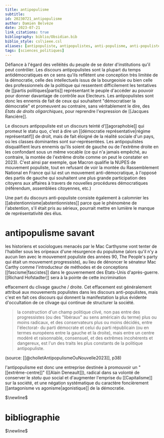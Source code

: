 ```yaml
---
title: antipopulisme
subtitle:
id: 20230721_antipopulisme
author: Damien Belvèze
date: 2023-07-21
link_citations: true
bibliography: biblio/Obsidian.bib
biblio_style: csl\ieee.csl
aliases: [antipopuliste, antipopulistes, anti-populisme, anti-populiste, anti-populistes]
tags: [sciences_politiques]
---
```


Défiance à l'égard des velléités du peuple de se doter d'institutions qu'il peut contrôler.
Les discours antipopulistes sont la plupart du temps antidémocratiques en ce sens qu'ils reflètent une conception très limitée de la démocratie, celle des intellectuels issus de la bourgeoisie ou bien celle des professionnels de la politique qui ressentent difficilement les tentatives de [[partis politiques|partis]] représentant le peuple d'accéder au pouvoir pour donner davantage de contrôle aux Electeurs. Les antipopulistes sont donc les ennemis de fait de ceux qui souhaitent "démocratiser la démocratie" et promeuvent au contraire, sans véritablement le dire, des *Etats de droits oligarchiques*, pour reprendre l'expression de [[Jacques Rancière]].

Le discours antipopuliste est un discours teinté d'[[agoraphobie]] qui promeut le statu quo, c'est à dire un [[démocratie représentative|régime représentatif]] de droit, mais de fait éloigné de la réalité sociale d'un pays, où les classes dominantes sont sur-représentées. Les antipopulistes disqualifient leurs ennemis qu'ils soient de gauche ou de l'extrême droite en les confondant sous un même vocable (ce qui n'a jamais empêché, au contraire, la montée de l'extrême droite comme on peut le constater en 2023). C'est ainsi par exemple, que Macron qualifie la NUPES de mouvement populiste, tout en refusant de voir la montée du Rassemblement National en France qui lui est un mouvement anti-démocratique, à l'opposé des partis de gauche qui souhaitent une plus grande participation des citoyens aux affaires à travers de nouvelles procédures démocratiques (référendum, assemblées citoyennes, etc.)

Une part du discours anti-populiste consiste également à calomnier les [[abstentionnisme|abstentionnistes]] parce que le phénomène de l'abstention, s'il était pris au sérieux, pourrait mettre en lumière le manque de représentativité des élus. 

# antipopulisme savant

les historiens et sociologues menacés par le Mac Carthysme vont tenter de l'habiller sous les oripeaux d'une résurgence du populisme (alors qu'il n'y a aucun lien avec le mouvement populiste des années 90, The People's party qui était un mouvement progressiste), au lieu de dénoncer le sénateur Mac Carthy comme l'introducteur de méthodes et de conceptions [[fascisme|fascistes]] dans le gouvernement des Etats-Unis d'après-guerre. [[Richard Hofstadter]] sera à la pointe de cette incrimination

effacement du clivage gauche / droite. 
Cet effacement est généralement attribué aux mouvements populistes dans les discours anti-populistes, mais c'est en fait ces discours qui donnent la manifestation la plus évidente d'occultation de ce clivage qui continue de structurer la société. 

> la construction d'un champ politique clivé, non pas entre des progressistes (ou des "libéraux" au sens américain du terme) plus ou moins radicaux, et des conservateurs plus ou moins décidés, entre l'électorat- du parti démocrate et celui du parti républicain (ou en termes européens entre la gauche et la droite), mais entre un centre modéré et raisonnable, consensuel, et des extrêmes incohérents et dangereux, est l'un des traits les plus constants de la politique antipopuliste. 

(source: [[@cholletAntipopulismeOuNouvelle2023]], p38)

l'antipopulisme est donc une entreprise destinée à promouvoir un "[[extrême-centre]]" ([[Alain Deneault]]), radical dans sa volonté de conserver le *statu quo* social et d'augmenter l'emprise du [[Capitalisme]] sur la société, et une négation systématique du caractère foncièrement [[antagonisme vs agonisme|agonistique]] de la démocratie. 


$\newline$
# bibliographie
$\newline$






